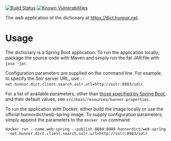 [![Build Status](https://travis-ci.org/hunnor-dict/web-spring.svg?branch=master)](https://travis-ci.org/hunnor-dict/web-spring)
[![Known Vulnerabilities](https://snyk.io/test/github/hunnor-dict/web-spring/badge.svg)](https://snyk.io/test/github/hunnor-dict/web-spring)

The web application of the dictionary at https://dict.hunnor.net.

# Usage

The dictionary is a Spring Boot application. To run the application locally, package the source code with Maven and simply run the fat JAR file with `java -jar`.

Configuration parameters are supplied on the command line. For example, to specify the Solr server URL, use `--net.hunnor.dict.client.search.solr.url=http://solr:8983/solr`.

For a list of available parameters, other than [those specified by Spring Boot](https://docs.spring.io/spring-boot/docs/current/reference/html/common-application-properties.html), and their default values, see `src/main/resources/hunnor.properties`.

To run the application with Docker, either build the image locally or use the official hunnordict/web-spring image. To supply configuration parameters, simply append the parameters to the `docker run` command:

`docker run --name web-spring --publish 8080:8080 hunnordict/web-spring --net.hunnor.dict.client.search.solr.url=http://solr:8983/solr`

